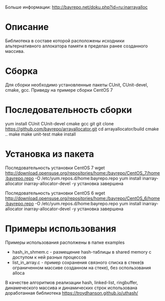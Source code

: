 Больше информации: http://bayrepo.net/doku.php?id=ru:inarrayalloc

Описание
=====================

Библиотека в составе которой расположены исходники альтернативного аллокатора памяти в пределах ранее созданного массива.


Сборка
=====================

Для сборки необходимо установленные пакеты CUnit, CUnit-devel, cmake, gcc. Приведу на примере сборки CentOS 7


Последовательность сборки
=====================

yum install CUnit CUnit-devel cmake gcc git
git clone https://github.com/bayrepo/arrayallocator.git
cd arrayallocator/build
cmake ..
make
make unit-test
make install


Установка из пакета
=====================

Последовательность установки CentOS 7
wget http://download.opensuse.org/repositories/home:/bayrepo/CentOS_7/home:bayrepo.repo -O /etc/yum.repos.d/home:bayrepo.repo
yum install inarray-allocator inarray-allocator-devel -y
установка завершена

Последовательность установки CentOS 6
wget http://download.opensuse.org/repositories/home:/bayrepo/CentOS_6/home:bayrepo.repo -O /etc/yum.repos.d/home:bayrepo.repo
yum install inarray-allocator inarray-allocator-devel -y
установка завершена

Примеры использования
=====================

Примеры использования располжены в папке examples

* hash_in_shmem.c - размещение hash-таблицы в shared memory с доступом к ней разных процессов
* list_in_array.c - пример сохранения связного списка в стеке(в ограниченном массиве созданном на стеке), без оспользования alloca

В качестве алгоритмов реализации hash, linked-list, ringbuffer, динамеческого массива и динамических строк использована доработанная библиотека https://troydhanson.github.io/uthash/

